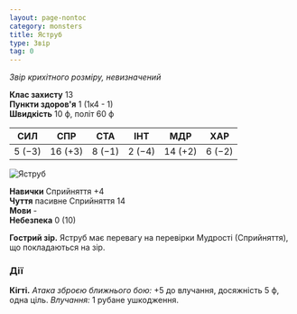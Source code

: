 ```yaml
---
layout: page-nontoc
category: monsters
title: Яструб
type: Звір
tag: 0
---
```


_Звір крихітного розміру, невизначений_

**Клас захисту** 13    
**Пункти здоров'я** 1 (1к4 - 1)    
**Швидкість** 10 ф, політ 60 ф

| СИЛ    | СПР     | СТА    | ІНТ    | МДР     | ХАР    |
| ------ | ------- | ------ | ------ | ------- | ------ |
| 5 (−3) | 16 (+3) | 8 (−1) | 2 (−4) | 14 (+2) | 6 (−2) |

![Яструб](https://www.dndbeyond.com/avatars/thumbnails/9/900/1000/1000/636334288270143064.jpeg) 

**Навички** Сприйняття +4    
**Чуття** пасивне Сприйняття 14    
**Мови** -    
**Небезпека** 0 (10)

**Гострий зір.** Яструб має перевагу на перевірки Мудрості (Сприйняття), що покладаються на зір.

### Дії
**Кігті.** _Атака зброєю ближнього бою:_ +5 до влучання, досяжність 5 ф, одна ціль. _Влучання:_ 1 рубане ушкодження. 
